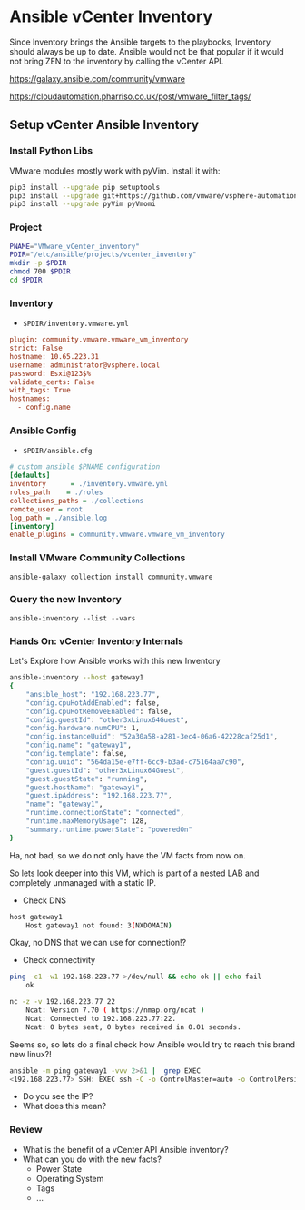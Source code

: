 # Ansible vCenter Inventory
Since Inventory brings the Ansible targets to the playbooks, Inventory should always be up to date.
Ansible would not be that popular if it would not bring ZEN to the inventory by calling the vCenter API.

https://galaxy.ansible.com/community/vmware

https://cloudautomation.pharriso.co.uk/post/vmware_filter_tags/



## Setup vCenter Ansible Inventory

### Install Python Libs
VMware modules mostly work with pyVim.
Install it with:

```bash
pip3 install --upgrade pip setuptools
pip3 install --upgrade git+https://github.com/vmware/vsphere-automation-sdk-python.git
pip3 install --upgrade pyVim pyVmomi
```

### Project
```bash
PNAME="VMware_vCenter_inventory"
PDIR="/etc/ansible/projects/vcenter_inventory"
mkdir -p $PDIR
chmod 700 $PDIR
cd $PDIR
```
### Inventory
* <code>$PDIR/inventory.vmware.yml</code>
```ini
plugin: community.vmware.vmware_vm_inventory
strict: False
hostname: 10.65.223.31
username: administrator@vsphere.local
password: Esxi@123$%
validate_certs: False
with_tags: True
hostnames:
  - config.name
```

### Ansible Config
* <code>$PDIR/ansible.cfg</code>
```ini
# custom ansible $PNAME configuration
[defaults]
inventory      = ./inventory.vmware.yml
roles_path    = ./roles
collections_paths = ./collections
remote_user = root
log_path = ./ansible.log
[inventory]
enable_plugins = community.vmware.vmware_vm_inventory
```

### Install VMware Community Collections

    ansible-galaxy collection install community.vmware

### Query the new Inventory

    ansible-inventory --list --vars

### Hands On: vCenter Inventory Internals
Let's Explore how Ansible works with this new Inventory
```bash
ansible-inventory --host gateway1
{
    "ansible_host": "192.168.223.77",
    "config.cpuHotAddEnabled": false,
    "config.cpuHotRemoveEnabled": false,
    "config.guestId": "other3xLinux64Guest",
    "config.hardware.numCPU": 1,
    "config.instanceUuid": "52a30a58-a281-3ec4-06a6-42228caf25d1",
    "config.name": "gateway1",
    "config.template": false,
    "config.uuid": "564da15e-e7ff-6cc9-b3ad-c75164aa7c90",
    "guest.guestId": "other3xLinux64Guest",
    "guest.guestState": "running",
    "guest.hostName": "gateway1",
    "guest.ipAddress": "192.168.223.77",
    "name": "gateway1",
    "runtime.connectionState": "connected",
    "runtime.maxMemoryUsage": 128,
    "summary.runtime.powerState": "poweredOn"
}
```
Ha, not bad, so we do not only have the VM facts from now on.

So lets look deeper into this VM, which is part of a nested LAB and completely unmanaged with a static IP.
* Check DNS
```bash
host gateway1
	Host gateway1 not found: 3(NXDOMAIN)
```
Okay, no DNS that we can use for connection!?

* Check connectivity
```bash
ping -c1 -w1 192.168.223.77 >/dev/null && echo ok || echo fail
	ok

nc -z -v 192.168.223.77 22
	Ncat: Version 7.70 ( https://nmap.org/ncat )
	Ncat: Connected to 192.168.223.77:22.
	Ncat: 0 bytes sent, 0 bytes received in 0.01 seconds.
```
Seems so, so lets do a final check how Ansible would try to reach this brand new linux?!
```bash
ansible -m ping gateway1 -vvv 2>&1 |  grep EXEC
<192.168.223.77> SSH: EXEC ssh -C -o ControlMaster=auto -o ControlPersist=60s -o KbdInteractiveAuthentication=no -o PreferredAuthentications=gssapi-with-mic,gssapi-keyex,hostbased,publickey -o PasswordAuthentication=no -o 'User="root"' -o ConnectTimeout=10 -o ControlPath=/root/.ansible/cp/39a2d87d88 192.168.223.77 '/bin/sh -c '"'"'echo ~root && sleep 0'"'"''
```
* Do you see the IP?
* What does this mean?

### Review
* What is the benefit of a vCenter API Ansible inventory?
* What can you do with the new facts?
	* Power State
	* Operating System
	* Tags
	* ...


<!--stackedit_data:
eyJoaXN0b3J5IjpbMzk1MDE0NjUzLDY0NTE2MjI1NSwtODU1Nz
g3OTUwLDE2OTgxNzk2MTUsMjA1MjU1MDc0NSwtMTAzMzg2ODE1
NywtMjA4NTcyNjA0MywtMjYxNTAzMTI4XX0=
-->